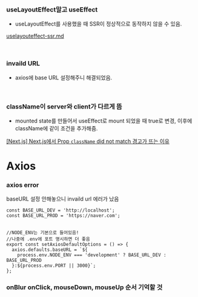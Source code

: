 ### useLayoutEffect말고 useEffect

- useLayoutEffect를 사용했을 때 SSR이 정상적으로 동작하지 않을 수 있음.

[uselayouteffect-ssr.md](https://gist.github.com/gaearon/e7d97cdf38a2907924ea12e4ebdf3c85)

<br>

### invaild URL

- axios에 base URL 설정해주니 해결되었음.

<br>

### className이 server와 client가 다르게 뜸

- mounted state를 만들어서 useEffect로 mount 되었을 때 true로 변경, 이후에 className에 같이 조건을 추가해줌.

[[Next.js] Next.js에서 Prop `className` did not match 경고가 뜨는 이유](https://tesseractjh.tistory.com/164)

# Axios

### axios error

baseURL 설정 안해놓으니 invaild url 에러가 났음

```TSX
const BASE_URL_DEV = 'http://localhost';
const BASE_URL_PROD = 'https://naver.com';


//NODE_ENV는 기본으로 들어있음!
//나중에 .env에 포트 명시하면 더 좋음
export const setAxiosDefaultOptions = () => {
  axios.defaults.baseURL = `${
    process.env.NODE_ENV === 'development' ? BASE_URL_DEV : BASE_URL_PROD
  }:${process.env.PORT || 3000}`;
};
```

### onBlur onClick, mouseDown, mouseUp 순서 기억할 것
